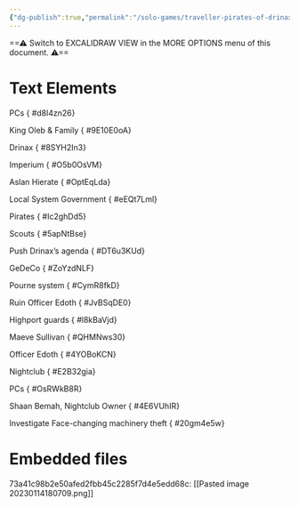 ```yaml
---
{"dg-publish":true,"permalink":"/solo-games/traveller-pirates-of-drinax/play/traveller-mythic-lists/","tags":["excalidraw"]}
---
```


==⚠  Switch to EXCALIDRAW VIEW in the MORE OPTIONS menu of this document. ⚠==


# Text Elements
PCs
{ #d8l4zn26}


King Oleb & Family
{ #9E10E0oA}


Drinax
{ #8SYH2In3}


Imperium
{ #O5b0OsVM}


Aslan Hierate
{ #OptEqLda}


Local System Government
{ #eEQt7Lml}


Pirates
{ #Ic2ghDd5}


Scouts
{ #5apNtBse}


Push Drinax’s agenda
{ #DT6u3KUd}


GeDeCo
{ #ZoYzdNLF}


Pourne system
{ #CymR8fkD}


Ruin Officer Edoth
{ #JvBSqDE0}


Highport guards
{ #l8kBaVjd}


Maeve Sullivan
{ #QHMNws30}


Officer Edoth
{ #4YOBoKCN}


Nightclub
{ #E2B32gia}


PCs
{ #OsRWkB8R}


Shaan Bemah, Nightclub Owner
{ #4E6VUhIR}


Investigate Face-changing machinery
 theft
{ #20gm4e5w}



# Embedded files
73a41c98b2e50afed2fbb45c2285f7d4e5edd68c: [[Pasted image 20230114180709.png]]

